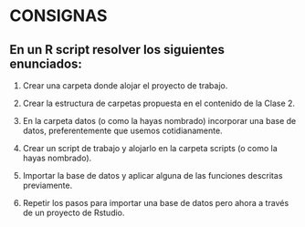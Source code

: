 # CONSIGNAS

## En un R script resolver los siguientes enunciados:

1. Crear una carpeta donde alojar el proyecto de trabajo.

2. Crear la estructura de carpetas propuesta en el contenido de la Clase 2.

3. En la carpeta datos (o como la hayas nombrado) incorporar una base de datos, preferentemente
que usemos cotidianamente.

4. Crear un script de trabajo y alojarlo en la carpeta scripts (o como la hayas nombrado).

5. Importar la base de datos y aplicar alguna de las funciones descritas previamente.

6. Repetir los pasos para importar una base de datos pero ahora a través de un proyecto de Rstudio.